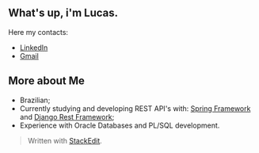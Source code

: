 
## What's up, i'm Lucas.

Here my contacts:

 - [LinkedIn ](https://www.linkedin.com/in/lucasplima-93aa25181/)
 - [Gmail](mailto:lucas.plima.ti@gmail.com)

## More about Me
- Brazilian;
- Currently studying and developing REST API's with: [Spring Framework](https://spring.io/) and [Django Rest Framework](https://www.django-rest-framework.org/);
- Experience with Oracle Databases and PL/SQL development.

> Written with [StackEdit](https://stackedit.io/).
